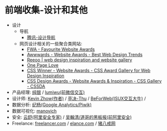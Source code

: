 # 前端收集-设计和其他

- 设计
    - 导航
        - [腾讯-设计导航](http://idesign.qq.com/)
    - 网页设计相关的一些聚合类网站:
        - [FWA - Favourite Website Awards](http://www.thefwa.com/)
        - [Awwwards - Website Awards - Best Web Design Trends](http://www.awwwards.com/)
        - [Reeoo | web design inspiration and website gallery](http://reeoo.com/)
        - [One Page Love](https://onepagelove.com/)
        - [CSS Winner - Website Awards - CSS Award Gallery for Web Design Inspiration](http://www.csswinner.com/)
        - [CSS Design Awards - Website Awards &amp; Inspiration - CSS Gallery - CSSDA](http://www.cssdesignawards.com/)
- 产品经理: [纯银](http://weibo.com/cicada) / [lumiwu(前微信交互)](http://lumiwu.com/)
- 设计师: [Kevin Zhow(<Productor>作者)](http://blog.zhowkev.in/) / [亭决-Thu](http://www.infoier.com/) / [BeForWeb(ISUX交互大牛)](http://beforweb.com/) / 
- 数据分析: [纪杨(Google Analytics/Piwik)](http://jiyang.me/)
- 数据可视化: [manovich](http://manovich.net/)
- 安全: [云舒(阿里安全专家)](http://www.icylife.net/) / [吴翰清/道哥的黑板报(前阿里安全)](http://www1.taosay.net/)
- Freelance: [freelancer.com](https://www.freelancer.com) / [elance.com](https://www.elance.com/) / [猪八戒网](http://www.zhubajie.com/)

